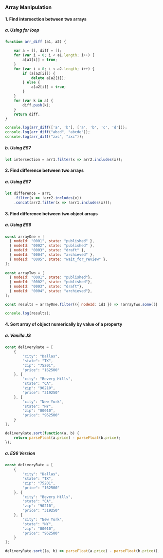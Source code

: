 ### Array Manipulation

#### 1. Find intersection between two arrays

##### a. Using for loop

```js
function arr_diff (a1, a2) {

    var a = [], diff = [];
    for (var i = 0; i < a1.length; i++) {
        a[a1[i]] = true;
    }
    for (var i = 0; i < a2.length; i++) {
        if (a[a2[i]]) {
            delete a[a2[i]];
        } else {
            a[a2[i]] = true;
        }
    }
    for (var k in a) {
        diff.push(k);
    }
    return diff;
}

console.log(arr_diff(['a', 'b'], ['a', 'b', 'c', 'd']));
console.log(arr_diff("abcd", "abcde"));
console.log(arr_diff("zxc", "zxc"));
```

##### b. Using ES7

```js
let intersection = arr1.filter(x => arr2.includes(x));
```


#### 2. Find difference between two arrays
##### a. Using ES7

```js
let difference = arr1
    .filter(x => !arr2.includes(x))
    .concat(arr2.filter(x => !arr1.includes(x)));
```

#### 3. Find difference between two object arrays
##### a. Using ES6

```js
const arrayOne = [ 
  { nodeId: "0001", state: "published" },
  { nodeId: "0002", state: "published" },
  { nodeId: "0003", state: "draft" },
  { nodeId: "0004", state: "archieved" },
  { nodeId: "0005", state: "wait_for_review" },
];
          
const arrayTwo = [
  { nodeId: "0001", state: "published"},
  { nodeId: "0002", state: "published"},
  { nodeId: "0003", state: "draft"},
  { nodeId: "0004", state: "archieved"},
];

const results = arrayOne.filter(({ nodeId: id1 }) => !arrayTwo.some(({ nodeId: id2 }) => id2 === id1));

console.log(results);
```

#### 4. Sort array of object numerically by value of a property

##### a. Vanilla JS

```js
const deliveryRate = [
    {
        "city": "Dallas",
        "state": "TX",
        "zip": "75201",
        "price": "162500"
    }, {
        "city": "Bevery Hills",
        "state": "CA",
        "zip": "90210",
        "price": "319250"
    }, {
        "city": "New York",
        "state": "NY",
        "zip": "00010",
        "price": "962500"
    }
];

deliveryRate.sort(function(a, b) {
    return parseFloat(a.price) - parseFloat(b.price);
});

```

##### a. ES6 Version

```js
const deliveryRate = [
    {
        "city": "Dallas",
        "state": "TX",
        "zip": "75201",
        "price": "162500"
    }, {
        "city": "Bevery Hills",
        "state": "CA",
        "zip": "90210",
        "price": "319250"
    }, {
        "city": "New York",
        "state": "NY",
        "zip": "00010",
        "price": "962500"
    }
];

deliveryRate.sort((a, b) => parseFloat(a.price) - parseFloat(b.price));

```